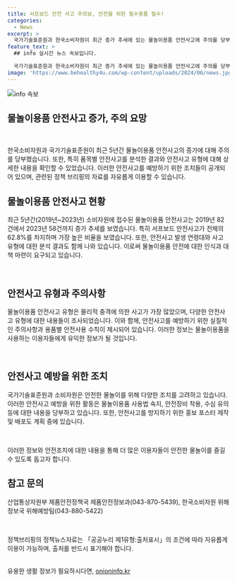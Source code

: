 ```yaml
---
title: 서프보드 안전 사고 주의보, 안전을 위한 필수용품 필수!
categories:
  - News
excerpt: >
  국가기술표준원과 한국소비자원이 최근 증가 추세에 있는 물놀이용품 안전사고에 주의를 당부했다. 최근 5년간 물놀이용품 안전사고는 290건으로 증가하며, 서프보드 안전사고가 가장 많았고, 연령대와 안전사고 유형에 대한 분석 결과를 밝혔다. 또한 안전한 물놀이를 위한 사용법과 주의사항 등을 안내하는 홍보 포스터를 제작해 배포할 예정이다. (150자)
feature_text: >
  ## info 실시간 뉴스 속보입니다.

  국가기술표준원과 한국소비자원이 최근 증가 추세에 있는 물놀이용품 안전사고에 주의를 당부했다. 최근 5년간 물놀이용품 안전사고는 290건으로 증가하며, 서프보드 안전사고가 가장 많았고, 연령대와 안전사고 유형에 대한 분석 결과를 밝혔다. 또한 안전한 물놀이를 위한 사용법과 주의사항 등을 안내하는 홍보 포스터를 제작해 배포할 예정이다. (150자)
image: 'https://www.behealthy4u.com/wp-content/uploads/2024/06/news.jpg'
---
```


<p><img src="https://www.behealthy4u.com/wp-content/uploads/2024/06/news.jpg" alt="info 속보" /></p>

<h2 data-ke-size="size26">물놀이용품 안전사고 증가, 주의 요망</h2>

<p data-ke-size="size16">&nbsp;</p>

<p>한국소비자원과 국가기술표준원이 최근 5년간 물놀이용품 안전사고의 증가에 대해 주의를 당부했습니다. 또한, 특히 품목별 안전사고를 분석한 결과와 안전사고 유형에 대해 상세한 내용을 확인할 수 있었습니다. 이러한 안전사고를 예방하기 위한 조치들이 공개되어 있으며, 관련된 정책 브리핑의 자료를 자유롭게 이용할 수 있습니다.<br></p></p>

<h2 data-ke-size="size26">물놀이용품 안전사고 현황</h2>

<p data-ke-size="size16">최근 5년간(2019년~2023년) 소비자원에 접수된 물놀이용품 안전사고는 2019년 82건에서 2023년 58건까지 증가 추세를 보였습니다. 특히 서프보드 안전사고가 전체의 62.8%를 차지하며 가장 높은 비율을 보였습니다. 또한, 안전사고 발생 연령대와 사고 유형에 대한 분석 결과도 함께 나와 있습니다. 이로써 물놀이용품 안전에 대한 인식과 대책 마련이 요구되고 있습니다.</p>

<p data-ke-size="size16">&nbsp;</p>

<h2 data-ke-size="size26">안전사고 유형과 주의사항</h2>

<p data-ke-size="size16">물놀이용품 안전사고 유형은 물리적 충격에 의한 사고가 가장 많았으며, 다양한 안전사고 유형에 대한 내용들이 조사되었습니다. 이와 함께, 안전사고를 예방하기 위한 실질적인 주의사항과 용품별 안전사용 수칙이 제시되어 있습니다. 이러한 정보는 물놀이용품을 사용하는 이용자들에게 유익한 정보가 될 것입니다.</p>

<p data-ke-size="size16">&nbsp;</p>

<h2 data-ke-size="size26">안전사고 예방을 위한 조치</h2>

<p data-ke-size="size16">국가기술표준원과 소비자원은 안전한 물놀이를 위해 다양한 조치를 고려하고 있습니다. 이러한 안전사고 예방을 위한 활동은 물놀이용품 사용법 숙지, 안전장비 착용, 수심 유의 등에 대한 내용을 당부하고 있습니다. 또한, 안전사고를 방지하기 위한 홍보 포스터 제작 및 배포도 계획 중에 있습니다.</p>

<p data-ke-size="size16">&nbsp;</p>

<p>이러한 정보와 안전조치에 대한 내용을 통해 더 많은 이용자들이 안전한 물놀이를 즐길 수 있도록 돕고자 합니다. <br></p></p>

<h2 data-ke-size="size26">참고 문의</h2>

<p data-ke-size="size16">산업통상자원부 제품안전정책국 제품안전정보과(043-870-5439), 한국소비자원 위해정보국 위해예방팀(043-880-5422)</p>

<p data-ke-size="size16">&nbsp;</p>

<p>정책브리핑의 정책뉴스자료는 「공공누리 제1유형:출처표시」의 조건에 따라 자유롭게 이용이 가능하며, 출처를 반드시 표기해야 합니다. <br><br></p>
유용한 생활 정보가 필요하시다면, <a href="https://onioninfo.kr" rel="dofollow">onioninfo.kr</a>


